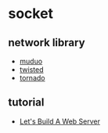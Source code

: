 ﻿# socket

## network library

- [muduo](https://github.com/gaoxinge/network/tree/master/socket/network%20library/muduo)
- [twisted](https://github.com/gaoxinge/network/tree/master/socket/network%20library/twisted)
- [tornado](https://github.com/gaoxinge/network/tree/master/socket/network%20library/tornado)

## tutorial

- [Let's Build A Web Server]()